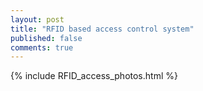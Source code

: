 ```yaml
---
layout: post
title: "RFID based access control system"
published: false
comments: true
---
```



{% include RFID_access_photos.html %}